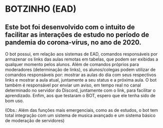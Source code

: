 # BOTZINHO (EAD)

## Este bot foi desenvolvido com o intuito de facilitar as interações de estudo no período de pandemia do corona-vírus, no ano de 2020.

O bot possui, em relação aos sistemas de EAD, comandos responsáveis por armazenar os links das aulas remotas em tabelas, que podem ser exibidas a qualquer momento pelos alunos.
Além de comandos próprios para moderadores (determinação de links), os alunos/colegas podem utilizar de comandos responsáveis por: mostrar as aulas do dia com seus respectivos links e mostrar a aula atual, juntamente a seu status e a próxima aula.
O bot também é responsável por enviar um aviso, em tempo real no canal determinado no servidor do Discord, juntamente com o link, para facilitar o aprendizado.
Enfim, aos que testaram o BOT, espero que ele tenha sido de bom uso.

(Obs.: Além das funções mais emergenciais, como as de estudos, o bot tem total integração com um sistema de musica avançado e um sistema básico de moderação de servidores)
